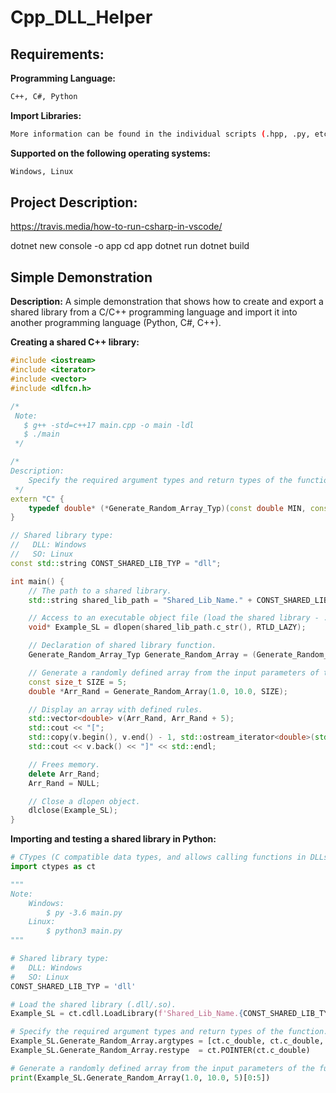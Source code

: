 # Cpp_DLL_Helper

## Requirements:

**Programming Language:**

```bash
C++, C#, Python
```

**Import Libraries:**
```bash
More information can be found in the individual scripts (.hpp, .py, etc.)
```

**Supported on the following operating systems:**
```bash
Windows, Linux
```

## Project Description:

https://travis.media/how-to-run-csharp-in-vscode/

dotnet new console -o app
cd app
dotnet run
dotnet build

## Simple Demonstration

**Description:**
A simple demonstration that shows how to create and export a shared library from a C/C++ programming language and import it into another programming language (Python, C#, C++).

**Creating a shared C++ library:**
```cpp 
#include <iostream>
#include <iterator>
#include <vector>
#include <dlfcn.h>

/*
 Note:
   $ g++ -std=c++17 main.cpp -o main -ldl
   $ ./main
 */

/*
Description:
    Specify the required argument types and return types of the functions.
 */
extern "C" {
    typedef double* (*Generate_Random_Array_Typ)(const double MIN, const double MAX, const size_t N);
}

// Shared library type:
//   DLL: Windows
//   SO: Linux
const std::string CONST_SHARED_LIB_TYP = "dll";

int main() {
    // The path to a shared library.
    std::string shared_lib_path = "Shared_Lib_Name." + CONST_SHARED_LIB_TYP;

    // Access to an executable object file (load the shared library - .dll/.so).
    void* Example_SL = dlopen(shared_lib_path.c_str(), RTLD_LAZY);

    // Declaration of shared library function.
    Generate_Random_Array_Typ Generate_Random_Array = (Generate_Random_Array_Typ)dlsym(Example_SL, "Generate_Random_Array"); 

    // Generate a randomly defined array from the input parameters of the function.
    const size_t SIZE = 5;
    double *Arr_Rand = Generate_Random_Array(1.0, 10.0, SIZE);

    // Display an array with defined rules.
    std::vector<double> v(Arr_Rand, Arr_Rand + 5);
    std::cout << "[";
    std::copy(v.begin(), v.end() - 1, std::ostream_iterator<double>(std::cout << std::scientific, ", "));
    std::cout << v.back() << "]" << std::endl;

    // Frees memory.
    delete Arr_Rand;
    Arr_Rand = NULL;

    // Close a dlopen object.
    dlclose(Example_SL);
}
```

**Importing and testing a shared library in Python:**
```py 
# CTypes (C compatible data types, and allows calling functions in DLLs)
import ctypes as ct

"""
Note:
    Windows:
        $ py -3.6 main.py
    Linux:
        $ python3 main.py
"""

# Shared library type:
#   DLL: Windows
#   SO: Linux
CONST_SHARED_LIB_TYP = 'dll'

# Load the shared library (.dll/.so).
Example_SL = ct.cdll.LoadLibrary(f'Shared_Lib_Name.{CONST_SHARED_LIB_TYP}')

# Specify the required argument types and return types of the function.
Example_SL.Generate_Random_Array.argtypes = [ct.c_double, ct.c_double, ct.c_size_t]
Example_SL.Generate_Random_Array.restype  = ct.POINTER(ct.c_double)

# Generate a randomly defined array from the input parameters of the function.
print(Example_SL.Generate_Random_Array(1.0, 10.0, 5)[0:5])
```

